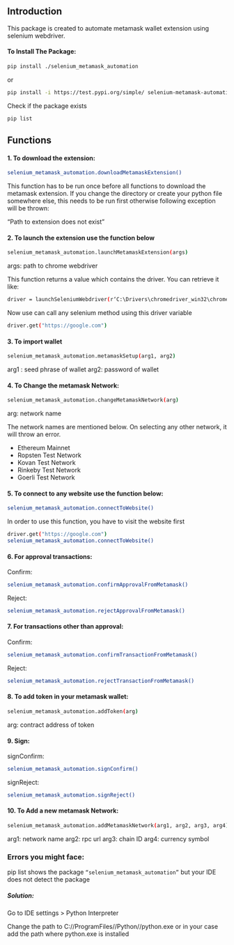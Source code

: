 
## Introduction
This package is created to automate metamask wallet extension using selenium webdriver. 

#### To Install The Package:



```sh
pip install ./selenium_metamask_automation
```
or
```sh
pip install -i https://test.pypi.org/simple/ selenium-metamask-automation
```
Check if the package exists
```sh
pip list
```

## Functions

#### 1. To download the extension:

```sh
selenium_metamask_automation.downloadMetamaskExtension()
```
This function has to be run once before all functions to download the metamask extension. If you change the directory or create your python file somewhere else, this needs to be run first otherwise following exception will be thrown:

“Path to extension does not exist”

#### 2. To launch the extension use the function below
```sh
selenium_metamask_automation.launchMetamaskExtension(args)
```
args: path to chrome webdriver



This function returns a value which contains the driver. You can retrieve it like:
```sh
driver = launchSeleniumWebdriver(r‘C:\Drivers\chromedriver_win32\chromedriver.exe’)
```

Now use can call any selenium method using this driver variable
```sh
driver.get("https://google.com")
```
#### 3. To import wallet
```sh
selenium_metamask_automation.metamaskSetup(arg1, arg2)
```
arg1 : seed phrase of wallet
arg2: password of wallet


#### 4. To Change the metamask Network:
```sh
selenium_metamask_automation.changeMetamaskNetwork(arg)
```

arg: network name

The network names are mentioned below. On selecting any other network, it will throw an error.

- Ethereum Mainnet
- Ropsten Test Network
- Kovan Test Network
- Rinkeby Test Network
- Goerli Test Network

#### 5. To connect to any website use the function below:
```sh
selenium_metamask_automation.connectToWebsite()
```

In order to use this function, you have to visit the website first
```sh
driver.get("https://google.com")
selenium_metamask_automation.connectToWebsite()
```

#### 6. For approval transactions:

Confirm: 
```sh 
selenium_metamask_automation.confirmApprovalFromMetamask()
```

Reject: 
```sh 
selenium_metamask_automation.rejectApprovalFromMetamask()
```


#### 7. For transactions other than approval:

Confirm: 
```sh
selenium_metamask_automation.confirmTransactionFromMetamask()
```

Reject: 
```sh
selenium_metamask_automation.rejectTransactionFromMetamask()
```

#### 8. To add token in your metamask wallet:

```sh
selenium_metamask_automation.addToken(arg)
```
arg: contract address of token

#### 9. Sign:

signConfirm: 
```sh
selenium_metamask_automation.signConfirm()
```
signReject: 
```sh
selenium_metamask_automation.signReject()
```


#### 10. To Add a new metamask Network:
```sh
selenium_metamask_automation.addMetamaskNetwork(arg1, arg2, arg3, arg4)
```
arg1: network name
arg2: rpc url
arg3: chain ID
arg4: currency symbol

### Errors you might face:

pip list shows the package ```“selenium_metamask_automation”``` but your IDE does not detect the package

##### Solution:

Go to IDE settings > Python Interpreter 

Change the path to C://ProgramFiles//Python//python.exe or in your case add the path where python.exe is installed
